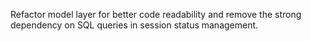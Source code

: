 Refactor model layer for better code readability and remove the strong dependency on SQL queries in session status management.
